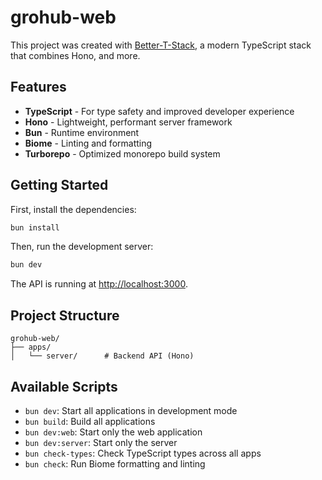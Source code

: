 # grohub-web

This project was created with [Better-T-Stack](https://github.com/AmanVarshney01/create-better-t-stack), a modern TypeScript stack that combines Hono, and more.

## Features

- **TypeScript** - For type safety and improved developer experience
- **Hono** - Lightweight, performant server framework
- **Bun** - Runtime environment
- **Biome** - Linting and formatting
- **Turborepo** - Optimized monorepo build system

## Getting Started

First, install the dependencies:

```bash
bun install
```


Then, run the development server:

```bash
bun dev
```

The API is running at [http://localhost:3000](http://localhost:3000).







## Project Structure

```
grohub-web/
├── apps/
│   └── server/      # Backend API (Hono)
```

## Available Scripts

- `bun dev`: Start all applications in development mode
- `bun build`: Build all applications
- `bun dev:web`: Start only the web application
- `bun dev:server`: Start only the server
- `bun check-types`: Check TypeScript types across all apps
- `bun check`: Run Biome formatting and linting
